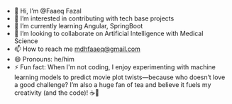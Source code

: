 - 👋 Hi, I’m @Faaeq Fazal
- 👀 I’m interested in contributing with tech base projects
- 🌱 I’m currently learning Angular, SpringBoot
- 💞️ I’m looking to collaborate on Artificial Intelligence with Medical Science
- 📫 How to reach me mdhfaaeq@gmail.com
- 😄 Pronouns: he/him
- ⚡ Fun fact: When I'm not coding, I enjoy experimenting with machine learning models to predict movie plot twists—because who doesn’t love a good challenge?
      I’m also a huge fan of tea and believe it fuels my creativity (and the code)! ☕🚀
<!---
mdfaaeq/mdfaaeq is a ✨ special ✨ repository because its `README.md` (this file) appears on your GitHub profile.
You can click the Preview link to take a look at your changes.
--->
